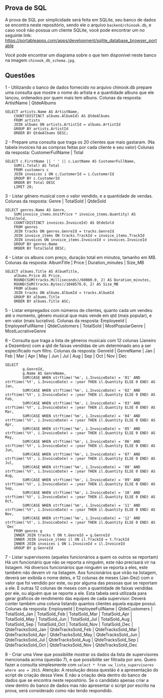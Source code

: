 ## Prova de SQL
A prova de SQL por simplicidade será feita em SQLite, seu banco de dados se encontra neste repositório, sendo ele
o arquivo `backend/chinook.db`, e caso você não possua um cliente SQLite, você pode encontrar um no seguinte link:
https://portableapps.com/apps/development/sqlite_database_browser_portable

Você pode encontrar um diagrama sobre o que tem disponível neste banco na imagem `chinook_db_schema.jpg`.

## Questões
1 - Utilizando o banco de dados fornecido no arquivo chinook.db prepare uma consulta que mostre o nome do artista e a quantidade albuns que ele lançou, ordenados por quem mais tem albuns.
    Colunas da resposta:
        ArtistName | QtdeAlbums

    SELECT artists.Name AS ArtistName, 
        COUNT(DISTINCT albums.AlbumId) AS QtdeAlbums 
        FROM artists 
        JOIN albums ON artists.ArtistId = albums.ArtistId 
        GROUP BY artists.ArtistId 
        ORDER BY QtdeAlbums DESC;


2 - Prepare uma consulta que traga os 20 clientes que mais gastaram. (Na tabela invoices há as compras feitas por cada cliente e seu valor)
    Colunas da resposta:
        CustomerFullName | Total

    SELECT c.FirstName || ' ' || c.LastName AS CustomerFullName, 
        SUM(i.Total) AS Total 
        FROM customers c 
        JOIN invoices i ON c.CustomerId = i.CustomerId 
        GROUP BY c.CustomerId 
        ORDER BY Total DESC 
        LIMIT 20;

3 - Listar gênero musical com o valor vendido, e a quantidade de vendas.
    Colunas da resposta:
        Genre | TotalSold | QtdeSold

    SELECT genres.Name AS Genre, 
        SUM(invoice_items.UnitPrice * invoice_items.Quantity) AS TotalSold,
        COUNT(DISTINCT invoices.InvoiceId) AS QtdeSold
        FROM genres 
        JOIN tracks ON genres.GenreId = tracks.GenreId 
        JOIN invoice_items ON tracks.TrackId = invoice_items.TrackId 
        JOIN invoices ON invoice_items.InvoiceId = invoices.InvoiceId 
        GROUP BY genres.Name 
        ORDER BY TotalSold DESC;

4 - Listar os albuns com preço, duração total em minutos, tamanho em MB.
    Colunas da resposta:
        AlbumTitle | Price | Duration_minutes | Size_MB

    SELECT albums.Title AS AlbumTitle, 
        albums.Price AS Price, 
        ROUND(SUM(tracks.Milliseconds)/60000.0, 2) AS Duration_minutes,
        ROUND(SUM(tracks.Bytes)/1048576.0, 2) AS Size_MB
        FROM albums
        JOIN tracks ON albums.AlbumId = tracks.AlbumId
        GROUP BY albums.Title
        ORDER BY albums.Title ASC;

5 - Listar empregados com números de clientes, quanto cada um vendeu até o momento, gênero musical que mais vende em qtd (mais popular), e em valor (mais lucrativo).
    Colunas da resposta:
        EmployeeId | EmployeeFullName | QtdeCustomers | TotalSold | MostPopularGenre | MostLucrativeGenre

6 - Consulta que traga a lista de gêneros musicais com 12 colunas (Janeiro a Dezembro) com a qtd de faixas vendidas de um determinado ano a ser especificado num filtro.
    Colunas da resposta:
        GenreId | GenreName | Jan | Feb | Mar | Apr | May | Jun | Jul | Aug | Sep | Oct | Nov | Dec

    SELECT 
            g.GenreId, 
            g.Name AS GenreName,
            SUM(CASE WHEN strftime('%m', i.InvoiceDate) = '01' AND strftime('%Y', i.InvoiceDate) = :year THEN il.Quantity ELSE 0 END) AS Jan,
            SUM(CASE WHEN strftime('%m', i.InvoiceDate) = '02' AND strftime('%Y', i.InvoiceDate) = :year THEN il.Quantity ELSE 0 END) AS Feb,
            SUM(CASE WHEN strftime('%m', i.InvoiceDate) = '03' AND strftime('%Y', i.InvoiceDate) = :year THEN il.Quantity ELSE 0 END) AS Mar,
            SUM(CASE WHEN strftime('%m', i.InvoiceDate) = '04' AND strftime('%Y', i.InvoiceDate) = :year THEN il.Quantity ELSE 0 END) AS Apr,
            SUM(CASE WHEN strftime('%m', i.InvoiceDate) = '05' AND strftime('%Y', i.InvoiceDate) = :year THEN il.Quantity ELSE 0 END) AS May,
            SUM(CASE WHEN strftime('%m', i.InvoiceDate) = '06' AND strftime('%Y', i.InvoiceDate) = :year THEN il.Quantity ELSE 0 END) AS Jun,
            SUM(CASE WHEN strftime('%m', i.InvoiceDate) = '07' AND strftime('%Y', i.InvoiceDate) = :year THEN il.Quantity ELSE 0 END) AS Jul,
            SUM(CASE WHEN strftime('%m', i.InvoiceDate) = '08' AND strftime('%Y', i.InvoiceDate) = :year THEN il.Quantity ELSE 0 END) AS Aug,
            SUM(CASE WHEN strftime('%m', i.InvoiceDate) = '09' AND strftime('%Y', i.InvoiceDate) = :year THEN il.Quantity ELSE 0 END) AS Sep,
            SUM(CASE WHEN strftime('%m', i.InvoiceDate) = '10' AND strftime('%Y', i.InvoiceDate) = :year THEN il.Quantity ELSE 0 END) AS Oct,
            SUM(CASE WHEN strftime('%m', i.InvoiceDate) = '11' AND strftime('%Y', i.InvoiceDate) = :year THEN il.Quantity ELSE 0 END) AS Nov,
            SUM(CASE WHEN strftime('%m', i.InvoiceDate) = '12' AND strftime('%Y', i.InvoiceDate) = :year THEN il.Quantity ELSE 0 END) AS `Dec`
        FROM genres g
        INNER JOIN tracks t ON t.GenreId = g.GenreId
        INNER JOIN invoice_items il ON il.TrackId = t.TrackId
        INNER JOIN invoices i ON i.InvoiceId = il.InvoiceId
        GROUP BY g.GenreId

7 - Listar supervisores (aqueles funcionários a quem os outros se reportam)
    Há um funcionário que não se reporta a ninguém, este não precisará vir na listagem.
    Há diversos funcionários que ninguém se reporta a eles, este também não devem vir na listagem.
    Aos funcionários que virão na listagem, deverá ser exibida o nome deles, e 12 colunas de meses (Jan-Dez) com o valor que foi vendido por este, ou por alguma das pessoas que se reportam a ele. E outras 12 colunas de meses com a quantidade de faixas vendidas por ele, ou alguém que se reporte a ele.
    Esta tabela será utilizada para gerar gráficos de rendimento das equipes de cada supervisor.
    Deverá conter também uma coluna listando quantos clientes aquela equipe possui.
    Colunas da resposta:
        EmployeeId | EmployeeFullName | QtdeCustomers | 
        TotalSold_Jan | TotalSold_Feb | TotalSold_Mar | TotalSold_Apr | TotalSold_May | TotalSold_Jun |
        TotalSold_Jul | TotalSold_Aug | TotalSold_Sep | TotalSold_Oct | TotalSold_Nov | TotalSold_Dec |
        QtdeTracksSold_Jan | QtdeTracksSold_Feb | QtdeTracksSold_Mar | QtdeTracksSold_Apr | QtdeTracksSold_May | QtdeTracksSold_Jun |
        QtdeTracksSold_Jul | QtdeTracksSold_Aug | QtdeTracksSold_Sep | QtdeTracksSold_Oct | QtdeTracksSold_Nov | QtdeTracksSold_Dec

8 - Criar uma View que possibilite mostrar os dados da lista de supervisores mencionada acima (questão 7), e que possibilite ser filtrada por ano.
    Quero fazer a consulta simplesmente com `select * from vw_lista_supervisores where ano = 2015`.
    Atenção: A resolução dessa questão é a apresentação do script de criação dessa View. E não a criação dela dentro do banco de
        dados que se encontra neste repositório. Se o candidato apenas criar a view dentro do banco de dados mas não apresentar
        o script por escrito na prova, será considerado como não tendo respondido.

